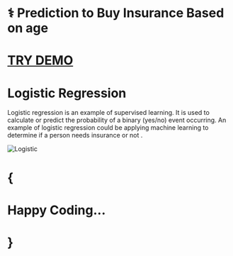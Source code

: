 # ⚕️ Prediction to Buy Insurance Based on age

# [ TRY DEMO ](https://thenandan-insurance-prediction-machine-learning-mode-app-giclvt.streamlit.app/)

# Logistic Regression

Logistic regression is an example of supervised learning. It is used to calculate or predict the probability of a binary (yes/no) event occurring. An example of logistic regression could be applying machine learning to determine if a person needs insurance or not .



![Logistic](https://user-images.githubusercontent.com/105147460/206855806-5fb5d05c-f51c-4907-95aa-01408fd4e49a.gif)

# {
# Happy Coding...
# }
